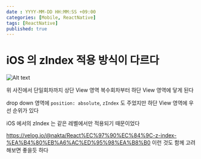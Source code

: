 ```yaml
---
date : YYYY-MM-DD HH:MM:SS +09:00
categories: [Mobile, ReactNative]
tags: [ReactNative]
published: true
---
```


# iOS 의 zIndex 적용 방식이 다르다

![Alt text](/Users/swk/Desktop/lumpenop.github.io/assets/img/posts_images/ReactNative/scroll_view_issue1.png)

위 사진에서 단일회차까지 상단 View 영역
복수회차부터 하단 View 영역에 닿게 된다

drop down 영역에 `position: absolute`, `zIndex` 도 주었지만 
하단 View 영역에 우선 순위가 있다

iOS 에서의 zIndex 는 같은 레벨에서만 적용되기 때문이었다


https://velog.io/@nakta/React%EC%97%90%EC%84%9C-z-index-%EA%B4%80%EB%A6%AC%ED%95%98%EA%B8%B0
이런 것도 함께 고려해보면 좋을듯 하다


